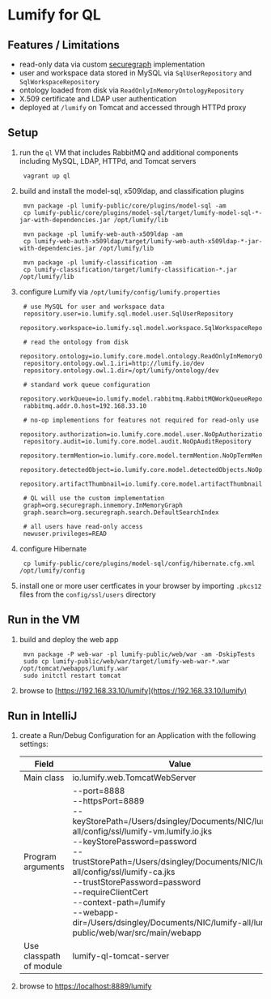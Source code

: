 # Lumify for QL

## Features / Limitations

* read-only data via custom [securegraph](http://securegraph.org/) implementation
* user and workspace data stored in MySQL via `SqlUserRepository` and `SqlWorkspaceRepository`
* ontology loaded from disk via `ReadOnlyInMemoryOntologyRepository`
* X.509 certificate and LDAP user authentication
* deployed at `/lumify` on Tomcat and accessed through HTTPd proxy


## Setup

1. run the `ql` VM that includes RabbitMQ and additional components including MySQL, LDAP, HTTPd, and Tomcat servers

        vagrant up ql

1. build and install the model-sql, x509ldap, and classification plugins

        mvn package -pl lumify-public/core/plugins/model-sql -am
        cp lumify-public/core/plugins/model-sql/target/lumify-model-sql-*-jar-with-dependencies.jar /opt/lumify/lib

        mvn package -pl lumify-web-auth-x509ldap -am
        cp lumify-web-auth-x509ldap/target/lumify-web-auth-x509ldap-*-jar-with-dependencies.jar /opt/lumify/lib

        mvn package -pl lumify-classification -am
        cp lumify-classification/target/lumify-classification-*.jar /opt/lumify/lib

1. configure Lumify via `/opt/lumify/config/lumify.properties`

        # use MySQL for user and workspace data
        repository.user=io.lumify.sql.model.user.SqlUserRepository
        repository.workspace=io.lumify.sql.model.workspace.SqlWorkspaceRepository

        # read the ontology from disk
        repository.ontology=io.lumify.core.model.ontology.ReadOnlyInMemoryOntologyRepository
        repository.ontology.owl.1.iri=http://lumify.io/dev
        repository.ontology.owl.1.dir=/opt/lumify/ontology/dev

        # standard work queue configuration
        repository.workQueue=io.lumify.model.rabbitmq.RabbitMQWorkQueueRepository
        rabbitmq.addr.0.host=192.168.33.10

        # no-op implementions for features not required for read-only use
        repository.authorization=io.lumify.core.model.user.NoOpAuthorizationRepository
        repository.audit=io.lumify.core.model.audit.NoOpAuditRepository
        repository.termMention=io.lumify.core.model.termMention.NoOpTermMentionRepository
        repository.detectedObject=io.lumify.core.model.detectedObjects.NoOpDetectedObjectRepository
        repository.artifactThumbnail=io.lumify.core.model.artifactThumbnails.NoOpArtifactThumbnailRepository

        # QL will use the custom implementation
        graph=org.securegraph.inmemory.InMemoryGraph
        graph.search=org.securegraph.search.DefaultSearchIndex

        # all users have read-only access
        newuser.privileges=READ

1. configure Hibernate

        cp lumify-public/core/plugins/model-sql/config/hibernate.cfg.xml /opt/lumify/config

1. install one or more user certficates in your browser by importing `.pkcs12` files from the `config/ssl/users` directory


## Run in the VM

1. build and deploy the web app

        mvn package -P web-war -pl lumify-public/web/war -am -DskipTests
        sudo cp lumify-public/web/war/target/lumify-web-war-*.war /opt/tomcat/webapps/lumify.war
        sudo initctl restart tomcat

1. browse to [https://192.168.33.10/lumify](https://192.168.33.10/lumify)


## Run in IntelliJ

1. create a Run/Debug Configuration for an Application with the following settings:

    | Field      | Value                         |
    |------------|-------------------------------|
    | Main class | io.lumify.web.TomcatWebServer |
    |Program arguments | --port=8888 <br/> --httpsPort=8889 <br/> --keyStorePath=/Users/dsingley/Documents/NIC/lumify-all/config/ssl/lumify-vm.lumify.io.jks <br/> --keyStorePassword=password <br/> --trustStorePath=/Users/dsingley/Documents/NIC/lumify-all/config/ssl/lumify-ca.jks <br/> --trustStorePassword=password <br/> --requireClientCert <br/> --context-path=/lumify <br/> --webapp-dir=/Users/dsingley/Documents/NIC/lumify-all/lumify-public/web/war/src/main/webapp |
    | Use classpath of module | lumify-ql-tomcat-server |

1. browse to [https://localhost:8889/lumify](https://localhost:8889/lumify)

